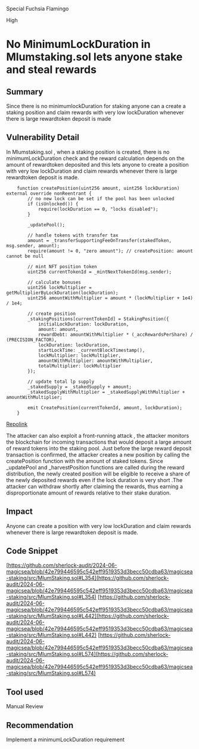 Special Fuchsia Flamingo

High

# No MinimumLockDuration in Mlumstaking.sol lets anyone stake and steal rewards

## Summary

Since there is no minimumlockDuration for staking anyone can a create a staking position and claim rewards with very low lockDuration whenever there is large rewardtoken deposit is made

## Vulnerability Detail

In Mlumstaking.sol , when a staking position is created, there is no minimumLockDuration check and the reward calculation depends on the amount of rewardtoken deposited and this lets anyone to create a position with very low lockDuration and claim rewards whenever there is large rewardtoken deposit is made. 

```Solidity
    function createPosition(uint256 amount, uint256 lockDuration) external override nonReentrant {
        // no new lock can be set if the pool has been unlocked
        if (isUnlocked()) {
            require(lockDuration == 0, "locks disabled");
        }

        _updatePool();

        // handle tokens with transfer tax
        amount = _transferSupportingFeeOnTransfer(stakedToken, msg.sender, amount);
        require(amount != 0, "zero amount"); // createPosition: amount cannot be null

        // mint NFT position token
        uint256 currentTokenId = _mintNextTokenId(msg.sender);

        // calculate bonuses
        uint256 lockMultiplier = getMultiplierByLockDuration(lockDuration);
        uint256 amountWithMultiplier = amount * (lockMultiplier + 1e4) / 1e4;

        // create position
        _stakingPositions[currentTokenId] = StakingPosition({
            initialLockDuration: lockDuration,
            amount: amount,
            rewardDebt: amountWithMultiplier * (_accRewardsPerShare) / (PRECISION_FACTOR),
            lockDuration: lockDuration,
            startLockTime: _currentBlockTimestamp(),
            lockMultiplier: lockMultiplier,
            amountWithMultiplier: amountWithMultiplier,
            totalMultiplier: lockMultiplier
        });

        // update total lp supply
        _stakedSupply = _stakedSupply + amount;
        _stakedSupplyWithMultiplier = _stakedSupplyWithMultiplier + amountWithMultiplier;

        emit CreatePosition(currentTokenId, amount, lockDuration);
    }
```
[Repolink](https://github.com/sherlock-audit/2024-06-magicsea/blob/42e799446595c542eff9519353d3becc50cdba63/magicsea-staking/src/MlumStaking.sol#L354)

The attacker can also exploit a front-running attack , the attacker  monitors the blockchain for incoming transactions that would deposit a large amount of reward tokens into the staking pool. Just before the large reward deposit transaction is confirmed, the attacker creates a new position by calling the createPosition function with the amount of staked tokens. Since _updatePool and _harvestPosition functions are called during the reward distribution, the newly created position will be eligible to receive a share of the newly deposited rewards even if the lock duration is very short .The attacker can withdraw shortly after claiming the rewards, thus earning a disproportionate amount of rewards relative to their stake duration.



## Impact
Anyone can create a position with very low lockDuration and claim rewards whenever there is large rewardtoken deposit is made.

## Code Snippet

[https://github.com/sherlock-audit/2024-06-magicsea/blob/42e799446595c542eff9519353d3becc50cdba63/magicsea-staking/src/MlumStaking.sol#L354](https://github.com/sherlock-audit/2024-06-magicsea/blob/42e799446595c542eff9519353d3becc50cdba63/magicsea-staking/src/MlumStaking.sol#L354)
[https://github.com/sherlock-audit/2024-06-magicsea/blob/42e799446595c542eff9519353d3becc50cdba63/magicsea-staking/src/MlumStaking.sol#L442](https://github.com/sherlock-audit/2024-06-magicsea/blob/42e799446595c542eff9519353d3becc50cdba63/magicsea-staking/src/MlumStaking.sol#L442)
[https://github.com/sherlock-audit/2024-06-magicsea/blob/42e799446595c542eff9519353d3becc50cdba63/magicsea-staking/src/MlumStaking.sol#L574](https://github.com/sherlock-audit/2024-06-magicsea/blob/42e799446595c542eff9519353d3becc50cdba63/magicsea-staking/src/MlumStaking.sol#L574)


## Tool used

Manual Review

## Recommendation
Implement a minimumLockDuration requirement 